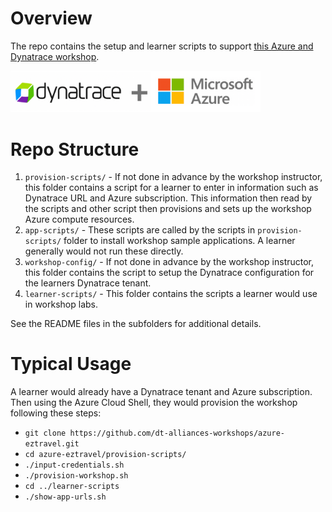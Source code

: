 # Overview

The repo contains the setup and learner scripts to support [this Azure and Dynatrace workshop](http://azure-modernize-workshop.alliances.dynatracelabs.com/).

<img src="dt-azure.png" width="400"/> 

# Repo Structure

1. `provision-scripts/` - If not done in advance by the workshop instructor, this folder contains a script for a learner to enter in information such as Dynatrace URL and Azure subscription. This information then read by the scripts and other script then provisions and sets up the workshop Azure compute resources.
1. `app-scripts/` - These scripts are called by the scripts in `provision-scripts/` folder to install workshop sample applications.  A learner generally would not run these directly. 
1. `workshop-config/` - If not done in advance by the workshop instructor, this folder contains the script to setup the Dynatrace configuration for the learners Dynatrace tenant.
1. `learner-scripts/` - This folder contains the scripts a learner would use in workshop labs.

See the README files in the subfolders for additional details.

# Typical Usage

A learner would already have a Dynatrace tenant and Azure subscription.  Then using the Azure Cloud Shell, they would provision the workshop following these steps:
* `git clone https://github.com/dt-alliances-workshops/azure-eztravel.git` 
* `cd azure-eztravel/provision-scripts/`
* `./input-credentials.sh`
* `./provision-workshop.sh`
* `cd ../learner-scripts`
* `./show-app-urls.sh`
